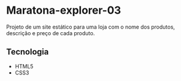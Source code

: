 # Maratona-explorer-03

Projeto de um site estático para uma loja com o nome dos produtos, descrição e preço de cada
produto.

## Tecnologia

* HTML5
* CSS3
